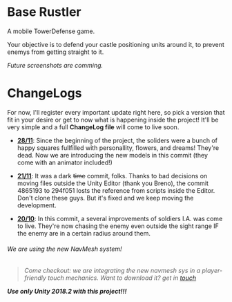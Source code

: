 

# Base Rustler
A mobile TowerDefense game.

Your objective is to defend your castle positioning units around it, to prevent enemys from getting straight to it.

_Future screenshots are comming._

# ChangeLogs
For now, I'll register every important update right here, so pick a version that fit in your desire or get to now what is happening inside the project! It'll be very simple and a full **ChangeLog file** will come to live soon.


 - **[28/11](https://github.com/brenocogu/base-rustler/tree/3f3588c6fcdf18c709cbb10606dfe568febafa7d)**: Since the beginning of the project, the soliders were a bunch of happy squares fullfilled with personallity, flowers, and dreams! They're dead. Now we are introducing the new models in this commit (they come with an animator included!)
 
 - **[21/11](https://github.com/brenocogu/base-rustler/tree/3f3588c6fcdf18c709cbb10606dfe568febafa7d)**: It was a dark ~~time~~ commit, folks. Thanks to bad decisions on moving files outside the Unity Editor (thank you Breno), the commit 4865193 to 294f051 losts the reference from scripts inside the Editor. Don't clone these guys. But it's fixed and we keep moving the development.

 - **[20/10](https://github.com/brenocogu/base-rustler/tree/4a592b575492f8f977d455574c32231799aba4a8)**: In this commit, a several improvements of soldiers I.A. was come to live. They're now chasing the enemy even outside the sight range IF the enemy are in a certain radius around them. 
 

###### We are using the new NavMesh system!

>_Come checkout: we are integrating the new navmesh sys in a player-friendly touch mechanics.
> Want to download it? get in [touch](https://github.com/Unity-Technologies/NavMeshComponents)_

***Use only Unity 2018.2 with this project!!!***
